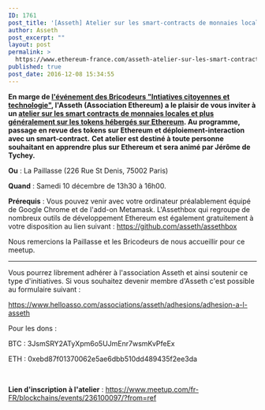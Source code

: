 ```yaml
---
ID: 1761
post_title: '[Asseth] Atelier sur les smart-contracts de monnaies locales et tokens Ethereum le 10 décembre 2016'
author: Asseth
post_excerpt: ""
layout: post
permalink: >
  https://www.ethereum-france.com/asseth-atelier-sur-les-smart-contracts-de-monnaies-locales-et-tokens-ethereum/
published: true
post_date: 2016-12-08 15:34:55
---
```

<strong>En marge de <a href="https://www.eventbrite.fr/e/billets-initiatives-citoyennes-et-technologies-30097227618"><span style="text-decoration: underline;">l'événement des Bricodeurs "Intiatives citoyennes et technologie"</span></a>, l'Asseth (Association Ethereum) a le plaisir de vous inviter à un <a href="https://www.meetup.com/fr-FR/blockchains/events/236100097/?from=ref"><span style="text-decoration: underline;">atelier sur les smart contracts de monnaies locales et plus généralement sur les tokens hébergés sur Ethereum</span></a>. Au programme, passage en revue des tokens sur Ethereum et déploiement-interaction avec un smart-contract.</strong> <strong>Cet atelier est destiné à toute personne souhaitant en apprendre plus sur Ethereum et sera animé par Jérôme de Tychey.</strong>

<strong>Ou</strong> : La Paillasse (226 Rue St Denis, 75002 Paris)

<strong>Quand</strong> : Samedi 10 décembre de 13h30 à 16h00.

<strong>Prérequis</strong> : Vous pouvez venir avec votre ordinateur préalablement équipé de Google Chrome et de l'add-on Metamask. L'Assethbox qui regroupe de nombreux outils de développement Ethereum est également gratuitement à votre disposition au lien suivant : <a href="https://github.com/asseth/assethbox">https://github.com/asseth/assethbox</a>

Nous remercions la Paillasse et les Bricodeurs de nous accueillir pour ce meetup.

<hr />

Vous pourrez librement adhérer à l'association Asseth et ainsi soutenir ce type d'initiatives. Si vous souhaitez devenir membre d'Asseth c'est possible au formulaire suivant :

<a class="linkified" href="https://www.helloasso.com/associations/asseth/adhesions/adhesion-a-l-asseth">https://www.helloasso.com/associations/asseth/adhesions/adhesion-a-l-asseth</a>

Pour les dons :

BTC : 3JsmSRY2ATyXpm6o5UJmEnr7wsmKvPfeEx

ETH : 0xebd87f01370062e5ae6dbb510dd489435f2ee3da

&nbsp;

<strong>Lien d'inscription à l'atelier</strong> : <a href="https://www.meetup.com/fr-FR/blockchains/events/236100097/?from=ref"><span style="text-decoration: underline;">https://www.meetup.com/fr-FR/blockchains/events/236100097/?from=ref</span></a>